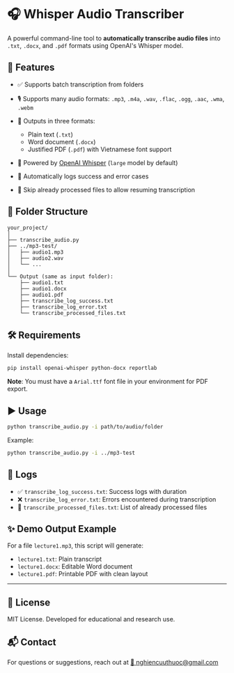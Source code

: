 

# 🎧 Whisper Audio Transcriber

A powerful command-line tool to **automatically transcribe audio files** into `.txt`, `.docx`, and `.pdf` formats using OpenAI's Whisper model.

## 🚀 Features

* ✅ Supports batch transcription from folders
* 🎙️ Supports many audio formats: `.mp3`, `.m4a`, `.wav`, `.flac`, `.ogg`, `.aac`, `.wma`, `.webm`
* 📄 Outputs in three formats:

  * Plain text (`.txt`)
  * Word document (`.docx`)
  * Justified PDF (`.pdf`) with Vietnamese font support
* 🧠 Powered by [OpenAI Whisper](https://github.com/openai/whisper) (`large` model by default)
* 📝 Automatically logs success and error cases
* 🔁 Skip already processed files to allow resuming transcription

## 📁 Folder Structure

```
your_project/
│
├── transcribe_audio.py
├── ../mp3-test/
│   ├── audio1.mp3
│   ├── audio2.wav
│   └── ...
│
└── Output (same as input folder):
    ├── audio1.txt
    ├── audio1.docx
    ├── audio1.pdf
    ├── transcribe_log_success.txt
    ├── transcribe_log_error.txt
    └── transcribe_processed_files.txt
```

## 🛠️ Requirements

Install dependencies:

```bash
pip install openai-whisper python-docx reportlab
```

**Note**: You must have a `Arial.ttf` font file in your environment for PDF export.

## ▶️ Usage

```bash
python transcribe_audio.py -i path/to/audio/folder
```

Example:

```bash
python transcribe_audio.py -i ../mp3-test
```

## 📒 Logs

* ✅ `transcribe_log_success.txt`: Success logs with duration
* ❌ `transcribe_log_error.txt`: Errors encountered during transcription
* 📂 `transcribe_processed_files.txt`: List of already processed files

## ✨ Demo Output Example

For a file `lecture1.mp3`, this script will generate:

* `lecture1.txt`: Plain transcript
* `lecture1.docx`: Editable Word document
* `lecture1.pdf`: Printable PDF with clean layout

---

## 🧠 License

MIT License. Developed for educational and research use.

## 📬 Contact

For questions or suggestions, reach out at [📧 nghiencuuthuoc@gmail.com](mailto:nghiencuuthuoc@gmail.com)
